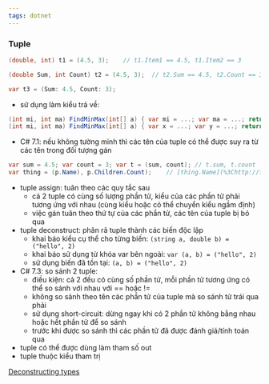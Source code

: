 ```yaml
---
tags: dotnet 
---
```

### Tuple

```csharp
(double, int) t1 = (4.5, 3);	// t1.Item1 == 4.5, t1.Item2 == 3

(double Sum, int Count) t2 = (4.5, 3);	// t2.Sum == 4.5, t2.Count == 3

var t3 = (Sum: 4.5, Count: 3);
```

- sử dụng làm kiểu trả về:

```csharp
(int mi, int ma) FindMinMax(int[] a) { var mi = ...; var ma = ...; return (mi, ma);}
(int mi, int ma) FindMinMax(int[] a) { var x = ...; var y = ...; return (mi : x, ma : y);}
```

- C# 7.1: nếu không tường minh thì các tên của tuple có thể được suy ra từ các tên trong đối tượng gán

```csharp
var sum = 4.5; var count = 3; var t = (sum, count);	// t.sum, t.count
var thing = (p.Name), p.Children.Count);	// [thing.Name](%3Chttp://thing.name/%3E), thing.Count
```

- tuple assign: tuân theo các quy tắc sau
    - cả 2 tuple có cùng số lượng phần tử, kiểu của các phần tử phải tương ứng với nhau (cùng kiểu hoặc có thể chuyển kiểu ngầm định)
    - việc gán tuân theo thứ tự của các phần tử, các tên của tuple bị bỏ qua
- tuple deconstruct: phân rã tuple thành các biến độc lập
    - khai báo kiểu cụ thể cho từng biến: `(string a, double b) = ("hello", 2)`
    - khai báo sử dụng từ khóa var bên ngoài: `var (a, b) = ("hello", 2)`
    - sử dụng biến đã tồn tại: `(a, b) = ("hello", 2)`
- C# 7.3: so sánh 2 tuple:
    - điều kiện: cả 2 đều có cùng số phần tử, mỗi phần tử tương ứng có thể so sánh với nhau với == hoặc !=
    - không so sánh theo tên các phần tử của tuple mà so sánh từ trái qua phải
    - sử dụng short-circuit: dừng ngay khi có 2 phần tử không bằng nhau hoặc hết phần tử để so sánh
    - trước khi được so sánh thì các phần tử đã được đánh giá/tính toán qua
- tuple có thể được dùng làm tham số out
- tuple thuộc kiểu tham trị

[Deconstructing types](Deconstructing%20types.md)